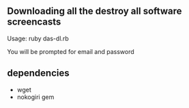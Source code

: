 Downloading all the destroy all software screencasts
--------------------------------------------------------

Usage: ruby das-dl.rb

You will be prompted for email and password

dependencies
------------

* wget
* nokogiri gem
